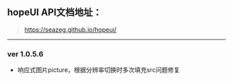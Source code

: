 ## hopeUI API文档地址：
> https://seazeg.github.io/hopeui/
---
### ver 1.0.5.6
* 响应式图片picture，根据分辨率切换时多次填充src问题修复
